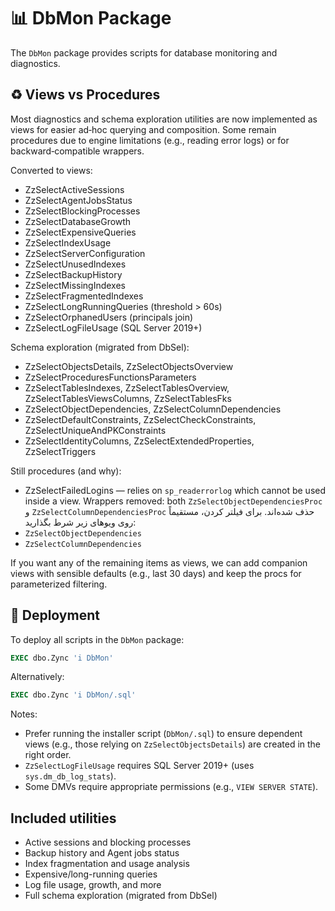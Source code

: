# 📊 DbMon Package

The `DbMon` package provides scripts for database monitoring and diagnostics.

## ♻️ Views vs Procedures
Most diagnostics and schema exploration utilities are now implemented as views for easier ad‑hoc querying and composition. Some remain procedures due to engine limitations (e.g., reading error logs) or for backward‑compatible wrappers.

Converted to views:
- ZzSelectActiveSessions
- ZzSelectAgentJobsStatus
- ZzSelectBlockingProcesses
- ZzSelectDatabaseGrowth
- ZzSelectExpensiveQueries
- ZzSelectIndexUsage
- ZzSelectServerConfiguration
- ZzSelectUnusedIndexes
- ZzSelectBackupHistory
- ZzSelectMissingIndexes
- ZzSelectFragmentedIndexes
- ZzSelectLongRunningQueries (threshold > 60s)
- ZzSelectOrphanedUsers (principals join)
- ZzSelectLogFileUsage (SQL Server 2019+)

Schema exploration (migrated from DbSel):
- ZzSelectObjectsDetails, ZzSelectObjectsOverview
- ZzSelectProceduresFunctionsParameters
- ZzSelectTablesIndexes, ZzSelectTablesOverview, ZzSelectTablesViewsColumns, ZzSelectTablesFks
- ZzSelectObjectDependencies, ZzSelectColumnDependencies
- ZzSelectDefaultConstraints, ZzSelectCheckConstraints, ZzSelectUniqueAndPKConstraints
- ZzSelectIdentityColumns, ZzSelectExtendedProperties, ZzSelectTriggers

Still procedures (and why):
- ZzSelectFailedLogins — relies on `sp_readerrorlog` which cannot be used inside a view.
Wrappers removed: both `ZzSelectObjectDependenciesProc` و `ZzSelectColumnDependenciesProc` حذف شده‌اند. برای فیلتر کردن، مستقیماً روی ویوهای زیر شرط بگذارید:
- `ZzSelectObjectDependencies`
- `ZzSelectColumnDependencies`

If you want any of the remaining items as views, we can add companion views with sensible defaults (e.g., last 30 days) and keep the procs for parameterized filtering.

## 🚀 Deployment

To deploy all scripts in the `DbMon` package:
```sql
EXEC dbo.Zync 'i DbMon'
```
Alternatively:
```sql
EXEC dbo.Zync 'i DbMon/.sql'
```

Notes:
- Prefer running the installer script (`DbMon/.sql`) to ensure dependent views (e.g., those relying on `ZzSelectObjectsDetails`) are created in the right order.
- `ZzSelectLogFileUsage` requires SQL Server 2019+ (uses `sys.dm_db_log_stats`).
- Some DMVs require appropriate permissions (e.g., `VIEW SERVER STATE`).

## Included utilities
- Active sessions and blocking processes
- Backup history and Agent jobs status
- Index fragmentation and usage analysis
- Expensive/long-running queries
- Log file usage, growth, and more
- Full schema exploration (migrated from DbSel)
